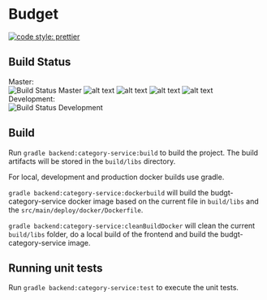 # Budget

[![code style: prettier](https://img.shields.io/badge/code_style-prettier-ff69b4.svg?style=flat-square)](https://github.com/prettier/prettier)

## Build Status

Master:  
![Build Status Master](https://jenkins.hfmnn.com/buildStatus/icon?job=budgt/master) ![alt text](https://sonarcloud.io/api/project_badges/measure?project=budgt-category-service&metric=alert_status 'quality gate') ![alt text](https://sonarcloud.io/api/project_badges/measure?project=budgt-category-service&metric=coverage 'coverage') ![alt text](https://sonarcloud.io/api/project_badges/measure?project=budgt-category-service&metric=code_smells 'code smells') ![alt text](https://sonarcloud.io/api/project_badges/measure?project=budgt-category-service&metric=security_rating 'security')  
Development:  
![Build Status Development](https://jenkins.hfmnn.com/buildStatus/icon?job=budgt/development)

## Build

Run `gradle backend:category-service:build` to build the project. The build artifacts will be stored in the `build/libs` directory.

For local, development and production docker builds use gradle.

`gradle backend:category-service:dockerbuild` will build the budgt-category-service docker image based on the current file in `build/libs` and the `src/main/deploy/docker/Dockerfile`.

`gradle backend:category-service:cleanBuildDocker` will clean the current `build/libs` folder, do a local build of the frontend and build the budgt-category-service image.

## Running unit tests

Run `gradle backend:category-service:test` to execute the unit tests.
